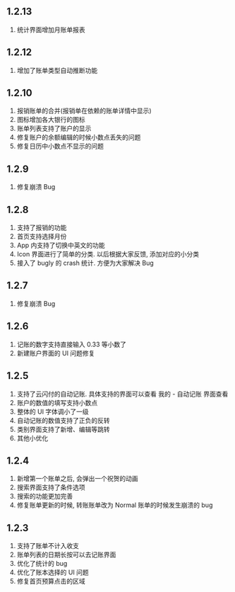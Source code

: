 ## 1.2.13
1. 统计界面增加月账单报表
## 1.2.12
1. 增加了账单类型自动推断功能
## 1.2.10
1. 报销账单的合并(报销单在依赖的账单详情中显示)
2. 图标增加各大银行的图标
3. 账单列表支持了账户的显示
4. 修复账户的余额编辑的时候小数点丢失的问题
5. 修复日历中小数点不显示的问题

## 1.2.9
1. 修复崩溃 Bug

## 1.2.8
1. 支持了报销的功能
2. 首页支持选择月份
3. App 内支持了切换中英文的功能
4. Icon 界面进行了简单的分类. 以后根据大家反馈, 添加对应的小分类
5. 接入了 bugly 的 crash 统计. 方便为大家解决 Bug

## 1.2.7
1. 修复崩溃 Bug

## 1.2.6
1. 记账的数字支持直接输入 0.33 等小数了
2. 新建账户界面的 UI 问题修复

## 1.2.5
1. 支持了云闪付的自动记账. 具体支持的界面可以查看 我的 - 自动记账 界面查看
2. 账户的数值的填写支持小数点
3. 整体的 UI 字体调小了一级
4. 自动记账的数值支持了正负的反转
5. 类别界面支持了新增、编辑等跳转
6. 其他小优化

## 1.2.4
1. 新增第一个账单之后, 会弹出一个祝贺的动画
2. 搜索界面支持了条件选项
3. 搜索的功能更加完善
4. 修复账单更新的时候, 转账账单改为 Normal 账单的时候发生崩溃的 bug

## 1.2.3
1. 支持了账单不计入收支
2. 账单列表的日期长按可以去记账界面
3. 优化了统计的 bug
4. 优化了账本选择的 UI 问题
5. 修复首页预算点击的区域